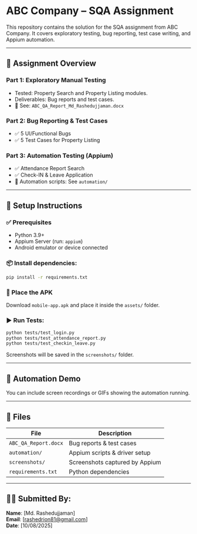 # ABC Company – SQA Assignment

This repository contains the solution for the SQA assignment from ABC Company. It covers exploratory testing, bug reporting, test case writing, and Appium automation.

---

## 📌 Assignment Overview

### Part 1: Exploratory Manual Testing
- Tested: Property Search and Property Listing modules.
- Deliverables: Bug reports and test cases.
- 📄 See: `ABC_QA_Report_Md_Rashedujjaman.docx`

### Part 2: Bug Reporting & Test Cases
- ✅ 5 UI/Functional Bugs
- ✅ 5 Test Cases for Property Listing

### Part 3: Automation Testing (Appium)
- ✅ Attendance Report Search
- ✅ Check-IN & Leave Application
- 📂 Automation scripts: See `automation/`

---

## 🚀 Setup Instructions

### ✅ Prerequisites
- Python 3.9+
- Appium Server (run: `appium`)
- Android emulator or device connected

### 📦 Install dependencies:
```bash
pip install -r requirements.txt
```

### 📲 Place the APK
Download `mobile-app.apk` and place it inside the `assets/` folder.

### ▶ Run Tests:
```bash
python tests/test_login.py
python tests/test_attendance_report.py
python tests/test_checkin_leave.py

```

Screenshots will be saved in the `screenshots/` folder.

---

## 🎥 Automation Demo

You can include screen recordings or GIFs showing the automation running.

---

## 📄 Files

| File | Description |
|------|-------------|
| `ABC_QA_Report.docx` | Bug reports & test cases |
| `automation/` | Appium scripts & driver setup |
| `screenshots/` | Screenshots captured by Appium |
| `requirements.txt` | Python dependencies |

---

## 🙋‍♂️ Submitted By:
**Name**: [Md. Rashedujjaman]  
**Email**: [rashedrion81@gmail.com]  
**Date**: [10/08/2025]